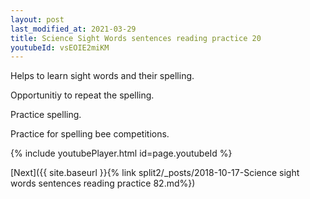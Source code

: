 ```yaml
---
layout: post
last_modified_at: 2021-03-29
title: Science Sight Words sentences reading practice 20
youtubeId: vsEOIE2miKM
---
```

 
 
Helps to learn sight words and their spelling.

Opportunitiy to repeat the spelling. 

Practice spelling. 
 
Practice for spelling bee competitions. 
 
{% include youtubePlayer.html id=page.youtubeId %}
 
 

[Next]({{ site.baseurl }}{% link  split2/_posts/2018-10-17-Science sight words sentences reading practice 82.md%})
 
